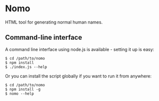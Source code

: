# Nomo

HTML tool for generating normal human names.

## Command-line interface

A command line interface using node.js is available - setting it up is easy:

```
$ cd /path/to/nomo
$ npm install
$ ./index.js --help
```

Or you can install the script globally if you want to run it from anywhere:

```
$ cd /path/to/nomo
$ npm install -g
$ nomo --help
```
